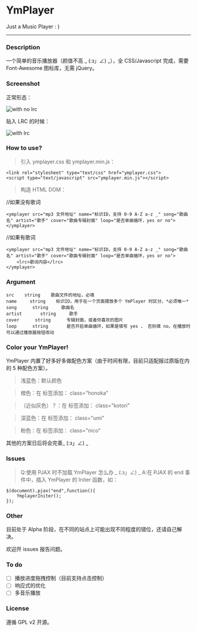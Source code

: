 # YmPlayer
Just a Music Player : )

---

### Description

一个简单的音乐播放器（颜值不高 _ (:з」∠) _），全 CSS/Javascript 完成，需要 Font-Awesome 图标库，无需 jQuery。

### Screenshot

正常形态：

![with no lrc](https://www.imim.pw/usr/uploads/with-no-lrc.jpg)

贴入 LRC 的时候：

![with lrc](https://www.imim.pw/usr/uploads/with-lrc.jpg)

### How to use?

> 引入 ymplayer.css 和 ymplayer.min.js：

```
<link rel="stylesheet" type="text/css" href="ymplayer.css">
<script type="text/javascript" src="ymplayer.min.js"></script>
```

> 构造 HTML DOM：

//如果没有歌词

```
<ymplayer src="mp3 文件地址" name="标识ID，支持 0-9 A-Z a-z _" song="歌曲名" artist="歌手" cover="歌曲专辑封面" loop="是否单曲循环，yes or no"></ymplayer>
```

//如果有歌词

```
<ymplayer src="mp3 文件地址" name="标识ID，支持 0-9 A-Z a-z _" song="歌曲名" artist="歌手" cover="歌曲专辑封面" loop="是否单曲循环，yes or no">
	<lrc>歌词内容</lrc>
</ymplayer>
```

### Argument

```
src    string    歌曲文件的地址，必填
name     string    标识ID，用于在一个页面摆放多个 YmPlayer 时区分，*必须唯一*
song      string     歌曲名
artist       string     歌手
cover      string      专辑封面，或者你喜欢的图片
loop      string       是否开启单曲循环，如果是填写 yes ， 否则填 no，在播放时可以通过播放器按钮改动
```

### Color your YmPlayer!

YmPlayer 内置了好多好多做配色方案（由于时间有限，目前只适配报过原版在内的 5 种配色方案）。

> 浅蓝色：默认颜色

> 橙色：在 <ymplayer> 标签添加： class="honoka"

> （近似灰色）？：在 <ymplayer> 标签添加：  class="kotori"

> 深蓝色：在 <ymplayer> 标签添加：  class="umi"

> 粉色：在 <ymplayer> 标签添加：  class="nico"

其他的方案日后将会完善_ (:з」∠) _

### Issues

> Q:使用 PJAX 时不加载 YmPlayer 怎么办 _ (:з」∠) _
A:在 PJAX 的 end 事件中，插入 YmPlayer 的 Initer 函数，如：

```
$(document).pjax("end",function(){
	YmplayerIniter();
});
```

### Other

目前处于 Alpha 阶段，在不同的站点上可能出现不同程度的错位，还请自己解决。

欢迎开 issues 报告问题。

### To do

- [ ] 播放进度拖拽控制（目前支持点击控制）
- [ ] 响应式的优化
- [ ] 多音乐播放

### License

遵循 GPL v2 开源。
